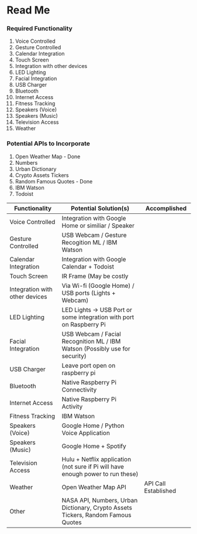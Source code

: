 # Read Me

### Required Functionality

1. Voice Controlled
2. Gesture Controlled
3. Calendar Integration
4. Touch Screen
5. Integration with other devices
6. LED Lighting
7. Facial Integration
8. USB Charger
9. Bluetooth
10. Internet Access
11. Fitness Tracking
12. Speakers (Voice)
13. Speakers (Music)
14. Television Access
15. Weather

### Potential APIs to Incorporate
1. Open Weather Map - Done
6. Numbers
7. Urban Dictionary
8. Crypto Assets Tickers
9. Random Famous Quotes - Done
10. IBM Watson
11. Todoist


| **Functionality** | **Potential Solution(s)** | **Accomplished** |
| --------------------|----------------| ----|
|Voice Controlled | Integration with Google Home or similiar / Speaker |
|Gesture Controlled | USB Webcam / Gesture Recogition ML / IBM Watson |
|Calendar Integration | Integration with Google Calendar + Todoist |
|Touch Screen | IR Frame (May be costly |
|Integration with other devices | Via Wi-fi (Google Home) / USB ports (Lights + Webcam)|
|LED Lighting | LED Lights -> USB Port or some integration with port on Raspberry Pi |
| Facial Integration | USB Webcam / Facial Recognition ML / IBM Watson (Possibly use for security)|
|USB Charger | Leave port open on raspberry pi |
|Bluetooth | Native Raspberry Pi Connectivity |
|Internet Access| Native Raspberry Pi Activity |
|Fitness Tracking| IBM Watson |
|Speakers (Voice) | Google Home / Python Voice Application |
|Speakers (Music)| Google Home + Spotify |
| Television Access| Hulu + Netflix application (not sure if Pi will have enough power to run these)|
| Weather | Open Weather Map API | API Call Established |
| Other | NASA API, Numbers, Urban Dictionary, Crypto Assets Tickers, Random Famous Quotes |



